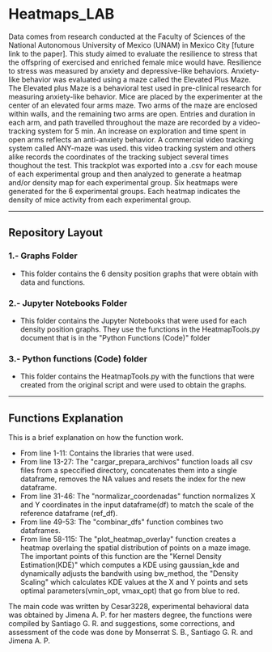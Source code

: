 # Heatmaps_LAB
Data comes from research conducted at the Faculty of Sciences of the National Autonomous University of Mexico (UNAM) in Mexico City [future link to the paper]. This study aimed to evaluate the resilience to stress that the offspring of exercised and enriched female mice would have. Resilience to stress was measured by anxiety and depressive-like behaviors. Anxiety-like behavior was evaluated using a maze called the Elevated Plus Maze. The Elevated plus Maze is a behavioral test used in pre-clinical research for measuring anxiety-like behavior. Mice are placed by the experimenter at the center of an elevated four arms maze. Two arms of the maze are enclosed within walls, and the remaining two arms are open. Entries and duration in each arm,  and path travelled throughout the maze are recorded by a video-tracking system for 5 min. An increase on exploration and time spent in open arms reflects an anti-anxiety behavior. A commercial video tracking system called ANY-maze was used. this video tracking system and others alike records the coordinates of the tracking subject several times thoughout the test. This trackplot was exported into a .csv for each mouse of each experimental group and then analyzed to generate a heatmap and/or density map  for each experimental group. Six heatmaps were generated for the 6 experimental groups. Each heatmap indicates  the density of mice activity from each experimental group.

------------

## Repository Layout


### 1.- Graphs Folder

- This folder contains the 6 density position graphs that were obtain with data and functions.


### 2.- Jupyter Notebooks Folder

- This folder contains the Jupyter Notebooks that were used for each density position graphs. They use the functions in the HeatmapTools.py document that is in the "Python Functions (Code)" folder

  
### 3.- Python functions (Code) folder

- This folder contains the HeatmapTools.py with the functions that were created from the original script and were used to obtain the graphs.

------------

## Functions Explanation

This is a brief explanation on how the function work.

  - From line 1-11: Contains the libraries that were used.
  - From line 13-27: The "cargar_prepara_archivos" function loads all csv files from a speccified directory, concatenates them into a single dataframe, removes the NA values and resets the index for the new dataframe.
  - From line 31-46: The "normalizar_coordenadas" function normalizes X and Y coordinates in the input dataframe(df) to match the scale of the reference dataframe (ref_df).
  - From line 49-53: The "combinar_dfs" function combines two dataframes.
  - From line 58-115: The "plot_heatmap_overlay" function creates a heatmap overlaing the spatial distribution of points on a maze image. The important points of this function are the "Kernel Density Estimation(KDE)" which computes a KDE using gaussian_kde and dynamically adjusts the bandwith using bw_method, the "Density Scaling" which calculates KDE values at the X and Y points and sets optimal parameters(vmin_opt, vmax_opt) that go from blue to red.



The main code was written by Cesar3228, experimental behavioral data was obtained by Jimena A. P. for her masters degree, the functions were compiled by Santiago G. R. and suggestions, some corrections, and assessment of the code was done by Monserrat S. B., Santiago G. R. and Jimena A. P.
